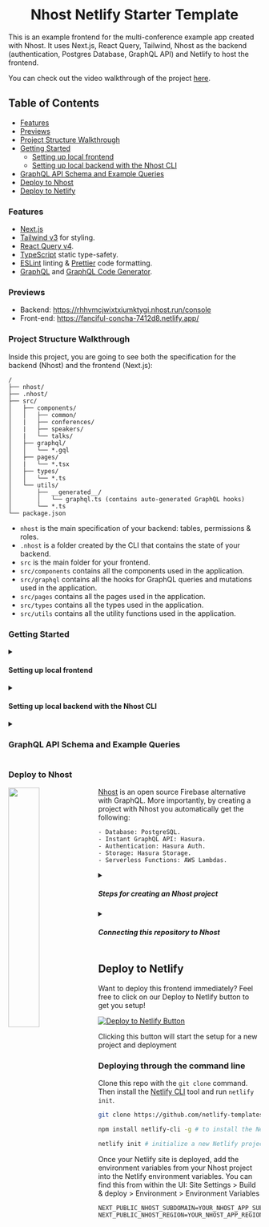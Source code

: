 <div align="center">
  <h1>Nhost Netlify Starter Template</h1>
</div>

This is an example frontend for the multi-conference example app created with Nhost. It uses Next.js, React Query, Tailwind, Nhost as the backend (authentication, Postgres Database, GraphQL API) and Netlify to host the frontend.

You can check out the video walkthrough of the project [here](https://user-images.githubusercontent.com/310881/193014496-34859a88-19b4-4acd-819d-17a5745e0aec.mp4).

## Table of Contents

- [Features](#features)
- [Previews](#previews)
- [Project Structure Walkthrough](#project-structure-walkthrough)
- [Getting Started](#getting-started)
  - [Setting up local frontend](#setting-up-local-frontend)
  - [Setting up local backend with the Nhost CLI](#setting-up-local-backend-with-the-nhost-cli)
- [GraphQL API Schema and Example Queries](#graphql-api-schema-and-example-queries)
- [Deploy to Nhost](#deploy-to-nhost)
- [Deploy to Netlify](#deploy-to-netlify)


### Features

- [Next.js](https://github.com/vercel/next.js/)
- [Tailwind v3](https://tailwindcss.com/) for styling.
- [React Query v4](https://github.com/TanStack/query).
- [TypeScript](https://typescriptlang.org) static type-safety.
- [ESLint](https://eslint.org) linting & [Prettier](https://prettier.io) code formatting.
- [GraphQL](https://graphql.org/) and [GraphQL Code Generator](https://www.graphql-code-generator.com/).

### Previews

- Backend: https://rhhvmcjwixtxiumktygi.nhost.run/console
- Front-end: https://fanciful-concha-7412d8.netlify.app/

### Project Structure Walkthrough

Inside this project, you are going to see both the specification for the backend (Nhost) and the frontend (Next.js):

```
/
├── nhost/
├── .nhost/
├── src/
│   ├── components/
│   │   ├── common/
│   |   ├── conferences/
│   |   ├── speakers/
│   |   └── talks/
│   ├── graphql/
│   │   └── *.gql
│   ├── pages/
│   |   └── *.tsx
│   ├── types/
│   │   └── *.ts
│   └── utils/
│       ├── __generated__/
│       │   └── graphql.ts (contains auto-generated GraphQL hooks)
│       └── *.ts
└── package.json
```

- `nhost` is the main specification of your backend: tables, permissions & roles.
- `.nhost` is a folder created by the CLI that contains the state of your backend.
- `src` is the main folder for your frontend.
- `src/components` contains all the components used in the application.
- `src/graphql` contains all the hooks for GraphQL queries and mutations used in the application.
- `src/pages` contains all the pages used in the application.
- `src/types` contains all the types used in the application.
- `src/utils` contains all the utility functions used in the application.

### Getting Started

<details><summary><h4>Setting up local frontend</h4></summary>

1. Clone the repository:

```sh
git clone https://github.com/nhost/nhost-netlify-starter-nextjs-reactquery.git
```

2. Install the dependencies:

```sh
yarn install
```

3. Start the Next.js application:

```sh
yarn dev
```

</details>

<details><summary><h4>Setting up local backend with the Nhost CLI</h4></summary>

When you start developing your front-end you will see that there's data already preloaded. This is coming from an environment Nhost has prepared to run the `conference` project. In order to make changes to the backend (tables, columns, permissions, etc...) you need to start a local Nhost environment yourself.

1. You must install [Docker](https://docs.docker.com/get-docker/) before you can use the Nhost CLI. Make sure to have Docker running before proceeding.

2. Install the [Nhost CLI](https://docs.nhost.io/platform/overview/get-started-with-nhost-cli):

```sh
sudo curl -L https://raw.githubusercontent.com/nhost/cli/main/get.sh | bash
```

3. Start the Nhost project:

```sh
nhost up
```

> The CLI uses seed data (`nhost/seed`) to populate the database with a user and a conference. Learn more in the [Nhost CLI documentation](https://docs.nhost.io/platform/database#seed-data).

4. Create a `.env.local` file in the root with the following content:

```sh
NEXT_PUBLIC_NHOST_SUBDOMAIN=localhost:1337
```

5. Start (or restart) the Next.js application:

```sh
yarn dev
```

You'll see that the data is now coming from your local Nhost environment. Add conferences either through the [Hasura Console](http://localhost:9695) or through the [conference management page on the front-end](http://localhost:3000/conferences) by [signing in](http://localhost:3000/sign-in).

You can use the following credentials to manage conferences:

```sh
email: manager@conferenceplatform.com
password: Manager1234!
```

</details>

<details><summary><h3>GraphQL API Schema and Example Queries</h3></summary>

```graphql
query Conferences {
  conferences(order_by: { name: asc }) {
    id
    name
    slug
    location
    featured
    start_date
    end_date
    talks(order_by: { start_date: asc }) {
      id
      name
      start_date
      end_date
    }
    speakers(order_by: { name: asc }) {
      id
      avatar_url
    }
  }
}
```

```graphql
query Speakers {
  speakers {
    id
    name
    bio
    social
    job_description
    avatar_url
  }
}
```

```graphql
query Talks {
  talks {
    id
    name
    start_date
    end_date
    speaker {
      name
    }
  }
}
```

Queries and mutations defined in the `src/graphql` folder can be used in the front-end by generating the GraphQL hooks with the following command:

```sh
yarn codegen
```

This will generate the hooks in `src/utils/__generated__/graphql.ts`.

</details>

### Deploy to Nhost

<img align="left" width="35%" src="https://user-images.githubusercontent.com/20285232/181691897-1269d9d3-94fb-4958-ac27-83a70ab00309.png" >

[Nhost](https://nhost.io/) is an open source Firebase alternative with GraphQL. More importantly, by creating a project with Nhost you automatically get the following:

```
- Database: PostgreSQL.
- Instant GraphQL API: Hasura.
- Authentication: Hasura Auth.
- Storage: Hasura Storage.
- Serverless Functions: AWS Lambdas.
```

<details><summary><h5>Steps for creating an Nhost project</h5></summary>

Log in to your [Nhost Dashboard](https://app.nhost.io) and click the **Create Your First Project** button.

<p align="center" width="100%">
    <img width="55%"" src="https://docs.nhost.io/assets/images/nhost-dashboard-8e4da43291a39f8f9b127c470d75c079.png"> 
</p>

Next, give your new Nhost app a name, select a geographic region for your Nhost services and click Create App.

<p align="center" width="100%">
    <img width="55%" src="https://docs.nhost.io/assets/images/new-nhost-project-fc7763b2a8df9513ead5280e305bd554.png"> 
</p>

After a few seconds, you should get a PostgreSQL database, a GraphQL API with Hasura, file storage, and authentication set up.

**(Optional):** Any user you add to the project through the "Users" section of the Nhost Dashboard can access the manager dashboard of the `conference` project. You'll need to verify the email address of the user before they can sign in.

Learn more about email verification in the [Nhost documentation](https://docs.nhost.io/platform/authentication/sign-in-with-email-and-password#verified-emails).

</details>

<details><summary><h5>Connecting this repository to Nhost</h5></summary>

Nhost supports a Git workflow which means that you can safely work locally with the CLI and when you are ~~confident~~ with your changes, you can push to your repository and your project will be automatically deployed (any following updates you push to your code will also be automatically be deployed.) To allow this, you need to connect this repository to your Nhost projects through the Nhost Dashboard:

1. Fork/clone this repository to your GitHub account.

2. Provide the required permissions to select this repository for the official Nhost GitHub application.

3. Find your repository on the Nhost Dashboard & connect it:

<p align="center" width="100%">
    <img width="55%" src="https://user-images.githubusercontent.com/20285232/181070306-851187ca-6595-4cdc-b458-b62b479479db.png"> 
</p>

4. Once connected, the project will automatically deploy.

<p align="center" width="100%" height="100%">
    <img width="55%" src="https://user-images.githubusercontent.com/20285232/181070624-f12571a4-6b77-4a2f-acab-9e156306b392.png"> 
</p>

5. Add changes to your project. Any changes you push to your repository will also be automatically be deployed (you can see your deployments on the "Deployments" section of the console).

<p align="center" width="100%">
    <img width="55%" src="https://user-images.githubusercontent.com/20285232/181070633-c3c67e94-981c-4574-954b-c643448f387e.png"> 
</p>

And now once you're ready to deploy your frontend make sure to go back to the app overview and grab your Nhost Subdomain and Nhost Region:

<p align="center" width="100%">
<img width="33%" src="https://user-images.githubusercontent.com/20285232/181790261-065d7e61-6986-4acc-94d7-5a7f828da76d.png"> 
</p>

</details>
                                                                                                                                 
## Deploy to Netlify

Want to deploy this frontend immediately? Feel free to click on our Deploy to Netlify button to get you setup!

[![Deploy to Netlify Button](https://www.netlify.com/img/deploy/button.svg)](https://app.netlify.com/start/deploy?repository=https://github.com/nhost/nhost-netlify-starter-nextjs-reactquery)

Clicking this button will start the setup for a new project and deployment

### Deploying through the command line

Clone this repo with the `git clone` command. Then install the [Netlify CLI](https://docs.netlify.com/cli/get-started/) tool and run `netlify init`.

```sh
git clone https://github.com/netlify-templates/kpop-stack

npm install netlify-cli -g # to install the Netlify CLI tool globally

netlify init # initialize a new Netlify project & deploy
```

Once your Netlify site is deployed, add the environment variables from your Nhost project into the Netlify environment variables. You can find this from within the UI:
Site Settings > Build & deploy > Environment > Environment Variables

```
NEXT_PUBLIC_NHOST_SUBDOMAIN=YOUR_NHOST_APP_SUBDOMAIN
NEXT_PUBLIC_NHOST_REGION=YOUR_NHOST_APP_REGION
```